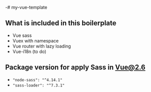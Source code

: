 -# my-vue-template

## What is included in this boilerplate
- Vue sass
- Vuex with namespace 
- Vue router with lazy loading
- Vue-i18n (to do)

## Package version for apply Sass in Vue@2.6
- `"node-sass": "^4.14.1"`
- `"sass-loader": "^7.3.1"`